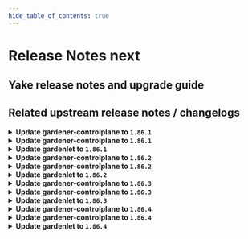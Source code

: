 ```yaml
---
hide_table_of_contents: true
---
```


# Release Notes next

## Yake release notes and upgrade guide

## Related upstream release notes / changelogs


<details>
<summary><b>Update gardener-controlplane to <code>1.86.1</code></b></summary>

# [gardener/etcd-druid]

## ⚠️ Breaking Changes

- `[OPERATOR]` Change OCI Image Registry from GCR (`eu.gcr.io/gardener-project`) to Artifact-Registry (`europe-docker.pkg.dev/gardener-project/releases`). Users should update their references. by @shreyas-s-rao [gardener/etcd-druid#756]
# [gardener/etcd-backup-restore]

## 🏃 Others

- `[OPERATOR]` Dynamic loading of IaaS credentials is now optimized to make use of file system information instead of calculating a hash of the credentials to detect changes. by @renormalize [gardener/etcd-backup-restore#670]
- `[OPERATOR]` A regression in chunk deletion behavior for openstack provider has now been fixed. by @shreyas-s-rao [gardener/etcd-backup-restore#703]
- `[OPERATOR]` Add unit tests for chunk deletion by @anveshreddy18 [gardener/etcd-backup-restore#685]
- `[USER]` Add support for overriding storage API endpoint for provider GCS, by setting environment variable `GOOGLE_STORAGE_API_ENDPOINT`, with the value in the format `http[s]://host[:port]/storage/v1/`. ⚠️ Note: GCS storage API endpoint will not be overridden for `copy` subcommand, since backup buckets may reside in different regions. by @shreyas-s-rao [gardener/etcd-backup-restore#691]

## Docker Images
- admission-controller-linux-amd64: `eu.gcr.io/gardener-project/gardener/admission-controller:v1.86.1`
- apiserver-linux-amd64: `eu.gcr.io/gardener-project/gardener/apiserver:v1.86.1`
- controller-manager-linux-amd64: `eu.gcr.io/gardener-project/gardener/controller-manager:v1.86.1`
- gardenlet-linux-amd64: `eu.gcr.io/gardener-project/gardener/gardenlet:v1.86.1`
- node-agent-linux-amd64: `eu.gcr.io/gardener-project/gardener/node-agent:v1.86.1`
- operator-linux-amd64: `eu.gcr.io/gardener-project/gardener/operator:v1.86.1`
- resource-manager-linux-amd64: `eu.gcr.io/gardener-project/gardener/resource-manager:v1.86.1`
- scheduler-linux-amd64: `eu.gcr.io/gardener-project/gardener/scheduler:v1.86.1`


</details>

<details>
<summary><b>Update gardener-controlplane to <code>1.86.1</code></b></summary>

# [gardener/etcd-druid]

## ⚠️ Breaking Changes

- `[OPERATOR]` Change OCI Image Registry from GCR (`eu.gcr.io/gardener-project`) to Artifact-Registry (`europe-docker.pkg.dev/gardener-project/releases`). Users should update their references. by @shreyas-s-rao [gardener/etcd-druid#756]
# [gardener/etcd-backup-restore]

## 🏃 Others

- `[OPERATOR]` Dynamic loading of IaaS credentials is now optimized to make use of file system information instead of calculating a hash of the credentials to detect changes. by @renormalize [gardener/etcd-backup-restore#670]
- `[OPERATOR]` A regression in chunk deletion behavior for openstack provider has now been fixed. by @shreyas-s-rao [gardener/etcd-backup-restore#703]
- `[OPERATOR]` Add unit tests for chunk deletion by @anveshreddy18 [gardener/etcd-backup-restore#685]
- `[USER]` Add support for overriding storage API endpoint for provider GCS, by setting environment variable `GOOGLE_STORAGE_API_ENDPOINT`, with the value in the format `http[s]://host[:port]/storage/v1/`. ⚠️ Note: GCS storage API endpoint will not be overridden for `copy` subcommand, since backup buckets may reside in different regions. by @shreyas-s-rao [gardener/etcd-backup-restore#691]

## Docker Images
- admission-controller-linux-amd64: `eu.gcr.io/gardener-project/gardener/admission-controller:v1.86.1`
- apiserver-linux-amd64: `eu.gcr.io/gardener-project/gardener/apiserver:v1.86.1`
- controller-manager-linux-amd64: `eu.gcr.io/gardener-project/gardener/controller-manager:v1.86.1`
- gardenlet-linux-amd64: `eu.gcr.io/gardener-project/gardener/gardenlet:v1.86.1`
- node-agent-linux-amd64: `eu.gcr.io/gardener-project/gardener/node-agent:v1.86.1`
- operator-linux-amd64: `eu.gcr.io/gardener-project/gardener/operator:v1.86.1`
- resource-manager-linux-amd64: `eu.gcr.io/gardener-project/gardener/resource-manager:v1.86.1`
- scheduler-linux-amd64: `eu.gcr.io/gardener-project/gardener/scheduler:v1.86.1`


</details>

<details>
<summary><b>Update gardenlet to <code>1.86.1</code></b></summary>

# [gardener/etcd-druid]

## ⚠️ Breaking Changes

- `[OPERATOR]` Change OCI Image Registry from GCR (`eu.gcr.io/gardener-project`) to Artifact-Registry (`europe-docker.pkg.dev/gardener-project/releases`). Users should update their references. by @shreyas-s-rao [gardener/etcd-druid#756]
# [gardener/etcd-backup-restore]

## 🏃 Others

- `[OPERATOR]` Dynamic loading of IaaS credentials is now optimized to make use of file system information instead of calculating a hash of the credentials to detect changes. by @renormalize [gardener/etcd-backup-restore#670]
- `[OPERATOR]` A regression in chunk deletion behavior for openstack provider has now been fixed. by @shreyas-s-rao [gardener/etcd-backup-restore#703]
- `[OPERATOR]` Add unit tests for chunk deletion by @anveshreddy18 [gardener/etcd-backup-restore#685]
- `[USER]` Add support for overriding storage API endpoint for provider GCS, by setting environment variable `GOOGLE_STORAGE_API_ENDPOINT`, with the value in the format `http[s]://host[:port]/storage/v1/`. ⚠️ Note: GCS storage API endpoint will not be overridden for `copy` subcommand, since backup buckets may reside in different regions. by @shreyas-s-rao [gardener/etcd-backup-restore#691]

## Docker Images
- admission-controller-linux-amd64: `eu.gcr.io/gardener-project/gardener/admission-controller:v1.86.1`
- apiserver-linux-amd64: `eu.gcr.io/gardener-project/gardener/apiserver:v1.86.1`
- controller-manager-linux-amd64: `eu.gcr.io/gardener-project/gardener/controller-manager:v1.86.1`
- gardenlet-linux-amd64: `eu.gcr.io/gardener-project/gardener/gardenlet:v1.86.1`
- node-agent-linux-amd64: `eu.gcr.io/gardener-project/gardener/node-agent:v1.86.1`
- operator-linux-amd64: `eu.gcr.io/gardener-project/gardener/operator:v1.86.1`
- resource-manager-linux-amd64: `eu.gcr.io/gardener-project/gardener/resource-manager:v1.86.1`
- scheduler-linux-amd64: `eu.gcr.io/gardener-project/gardener/scheduler:v1.86.1`


</details>

<details>
<summary><b>Update gardener-controlplane to <code>1.86.2</code></b></summary>

# [gardener/gardener]

## 🏃 Others

- `[OPERATOR]` Allow the `dependency-watchdog-prober` to patch "deployments" and "deployments/scale" resources. by @aaronfern [#9041]

## Docker Images
- admission-controller: `eu.gcr.io/gardener-project/gardener/admission-controller:v1.86.2`
- apiserver: `eu.gcr.io/gardener-project/gardener/apiserver:v1.86.2`
- controller-manager: `eu.gcr.io/gardener-project/gardener/controller-manager:v1.86.2`
- gardenlet: `eu.gcr.io/gardener-project/gardener/gardenlet:v1.86.2`
- node-agent: `eu.gcr.io/gardener-project/gardener/node-agent:v1.86.2`
- operator: `eu.gcr.io/gardener-project/gardener/operator:v1.86.2`
- resource-manager: `eu.gcr.io/gardener-project/gardener/resource-manager:v1.86.2`
- scheduler: `eu.gcr.io/gardener-project/gardener/scheduler:v1.86.2`


</details>

<details>
<summary><b>Update gardener-controlplane to <code>1.86.2</code></b></summary>

# [gardener/gardener]

## 🏃 Others

- `[OPERATOR]` Allow the `dependency-watchdog-prober` to patch "deployments" and "deployments/scale" resources. by @aaronfern [#9041]

## Docker Images
- admission-controller: `eu.gcr.io/gardener-project/gardener/admission-controller:v1.86.2`
- apiserver: `eu.gcr.io/gardener-project/gardener/apiserver:v1.86.2`
- controller-manager: `eu.gcr.io/gardener-project/gardener/controller-manager:v1.86.2`
- gardenlet: `eu.gcr.io/gardener-project/gardener/gardenlet:v1.86.2`
- node-agent: `eu.gcr.io/gardener-project/gardener/node-agent:v1.86.2`
- operator: `eu.gcr.io/gardener-project/gardener/operator:v1.86.2`
- resource-manager: `eu.gcr.io/gardener-project/gardener/resource-manager:v1.86.2`
- scheduler: `eu.gcr.io/gardener-project/gardener/scheduler:v1.86.2`


</details>

<details>
<summary><b>Update gardenlet to <code>1.86.2</code></b></summary>

# [gardener/gardener]

## 🏃 Others

- `[OPERATOR]` Allow the `dependency-watchdog-prober` to patch "deployments" and "deployments/scale" resources. by @aaronfern [#9041]

## Docker Images
- admission-controller: `eu.gcr.io/gardener-project/gardener/admission-controller:v1.86.2`
- apiserver: `eu.gcr.io/gardener-project/gardener/apiserver:v1.86.2`
- controller-manager: `eu.gcr.io/gardener-project/gardener/controller-manager:v1.86.2`
- gardenlet: `eu.gcr.io/gardener-project/gardener/gardenlet:v1.86.2`
- node-agent: `eu.gcr.io/gardener-project/gardener/node-agent:v1.86.2`
- operator: `eu.gcr.io/gardener-project/gardener/operator:v1.86.2`
- resource-manager: `eu.gcr.io/gardener-project/gardener/resource-manager:v1.86.2`
- scheduler: `eu.gcr.io/gardener-project/gardener/scheduler:v1.86.2`


</details>

<details>
<summary><b>Update gardener-controlplane to <code>1.86.3</code></b></summary>

# [gardener/gardener]

## 🐛 Bug Fixes

- `[OPERATOR]` A regression is fixed that led to unnecessary and repetitive updates in the `status.constraints[].last{Update,Transition}Time` fields of the shoot. In larger Gardener installations, these superfluous updates could have resulted in significant excess network traffic, particularly between the `gardener-apiserver` and the `gardenlet`s in the seeds. by @istvanballok [#9087]
- `[USER]` Fixed an issue which prevented project admins and viewers from creating read-only kubeconfigs (via the `shoots/viewerkubeconfig` subresource). by @petersutter [#9082]

## Docker Images
- admission-controller: `eu.gcr.io/gardener-project/gardener/admission-controller:v1.86.3`
- apiserver: `eu.gcr.io/gardener-project/gardener/apiserver:v1.86.3`
- controller-manager: `eu.gcr.io/gardener-project/gardener/controller-manager:v1.86.3`
- gardenlet: `eu.gcr.io/gardener-project/gardener/gardenlet:v1.86.3`
- node-agent: `eu.gcr.io/gardener-project/gardener/node-agent:v1.86.3`
- operator: `eu.gcr.io/gardener-project/gardener/operator:v1.86.3`
- resource-manager: `eu.gcr.io/gardener-project/gardener/resource-manager:v1.86.3`
- scheduler: `eu.gcr.io/gardener-project/gardener/scheduler:v1.86.3`


</details>

<details>
<summary><b>Update gardener-controlplane to <code>1.86.3</code></b></summary>

# [gardener/gardener]

## 🐛 Bug Fixes

- `[OPERATOR]` A regression is fixed that led to unnecessary and repetitive updates in the `status.constraints[].last{Update,Transition}Time` fields of the shoot. In larger Gardener installations, these superfluous updates could have resulted in significant excess network traffic, particularly between the `gardener-apiserver` and the `gardenlet`s in the seeds. by @istvanballok [#9087]
- `[USER]` Fixed an issue which prevented project admins and viewers from creating read-only kubeconfigs (via the `shoots/viewerkubeconfig` subresource). by @petersutter [#9082]

## Docker Images
- admission-controller: `eu.gcr.io/gardener-project/gardener/admission-controller:v1.86.3`
- apiserver: `eu.gcr.io/gardener-project/gardener/apiserver:v1.86.3`
- controller-manager: `eu.gcr.io/gardener-project/gardener/controller-manager:v1.86.3`
- gardenlet: `eu.gcr.io/gardener-project/gardener/gardenlet:v1.86.3`
- node-agent: `eu.gcr.io/gardener-project/gardener/node-agent:v1.86.3`
- operator: `eu.gcr.io/gardener-project/gardener/operator:v1.86.3`
- resource-manager: `eu.gcr.io/gardener-project/gardener/resource-manager:v1.86.3`
- scheduler: `eu.gcr.io/gardener-project/gardener/scheduler:v1.86.3`


</details>

<details>
<summary><b>Update gardenlet to <code>1.86.3</code></b></summary>

# [gardener/gardener]

## 🐛 Bug Fixes

- `[OPERATOR]` A regression is fixed that led to unnecessary and repetitive updates in the `status.constraints[].last{Update,Transition}Time` fields of the shoot. In larger Gardener installations, these superfluous updates could have resulted in significant excess network traffic, particularly between the `gardener-apiserver` and the `gardenlet`s in the seeds. by @istvanballok [#9087]
- `[USER]` Fixed an issue which prevented project admins and viewers from creating read-only kubeconfigs (via the `shoots/viewerkubeconfig` subresource). by @petersutter [#9082]

## Docker Images
- admission-controller: `eu.gcr.io/gardener-project/gardener/admission-controller:v1.86.3`
- apiserver: `eu.gcr.io/gardener-project/gardener/apiserver:v1.86.3`
- controller-manager: `eu.gcr.io/gardener-project/gardener/controller-manager:v1.86.3`
- gardenlet: `eu.gcr.io/gardener-project/gardener/gardenlet:v1.86.3`
- node-agent: `eu.gcr.io/gardener-project/gardener/node-agent:v1.86.3`
- operator: `eu.gcr.io/gardener-project/gardener/operator:v1.86.3`
- resource-manager: `eu.gcr.io/gardener-project/gardener/resource-manager:v1.86.3`
- scheduler: `eu.gcr.io/gardener-project/gardener/scheduler:v1.86.3`


</details>

<details>
<summary><b>Update gardener-controlplane to <code>1.86.4</code></b></summary>

# [gardener/gardener]

## 🐛 Bug Fixes

- `[USER]` The `worker.gardener.cloud/kubernetes-version` is now correctly maintained as label on `Node`s (instead of an annotation) when the `UseGardenerNodeAgent` feature gate is turned on. by @rfranzke [#9112]

## Docker Images
- gardener: `eu.gcr.io/gardener-project/gardener/admission-controller:v1.86.4`
- gardener: `eu.gcr.io/gardener-project/gardener/apiserver:v1.86.4`
- gardener: `eu.gcr.io/gardener-project/gardener/controller-manager:v1.86.4`
- gardener: `eu.gcr.io/gardener-project/gardener/gardenlet:v1.86.4`
- gardener: `eu.gcr.io/gardener-project/gardener/node-agent:v1.86.4`
- gardener: `eu.gcr.io/gardener-project/gardener/operator:v1.86.4`
- gardener: `eu.gcr.io/gardener-project/gardener/resource-manager:v1.86.4`
- gardener: `eu.gcr.io/gardener-project/gardener/scheduler:v1.86.4`
- gardener: `europe-docker.pkg.dev/gardener-project/releases/gardener/admission-controller:v1.86.4`
- gardener: `europe-docker.pkg.dev/gardener-project/releases/gardener/apiserver:v1.86.4`
- gardener: `europe-docker.pkg.dev/gardener-project/releases/gardener/controller-manager:v1.86.4`
- gardener: `europe-docker.pkg.dev/gardener-project/releases/gardener/gardenlet:v1.86.4`
- gardener: `europe-docker.pkg.dev/gardener-project/releases/gardener/node-agent:v1.86.4`
- gardener: `europe-docker.pkg.dev/gardener-project/releases/gardener/operator:v1.86.4`
- gardener: `europe-docker.pkg.dev/gardener-project/releases/gardener/resource-manager:v1.86.4`
- gardener: `europe-docker.pkg.dev/gardener-project/releases/gardener/scheduler:v1.86.4`


</details>

<details>
<summary><b>Update gardener-controlplane to <code>1.86.4</code></b></summary>

# [gardener/gardener]

## 🐛 Bug Fixes

- `[USER]` The `worker.gardener.cloud/kubernetes-version` is now correctly maintained as label on `Node`s (instead of an annotation) when the `UseGardenerNodeAgent` feature gate is turned on. by @rfranzke [#9112]

## Docker Images
- gardener: `eu.gcr.io/gardener-project/gardener/admission-controller:v1.86.4`
- gardener: `eu.gcr.io/gardener-project/gardener/apiserver:v1.86.4`
- gardener: `eu.gcr.io/gardener-project/gardener/controller-manager:v1.86.4`
- gardener: `eu.gcr.io/gardener-project/gardener/gardenlet:v1.86.4`
- gardener: `eu.gcr.io/gardener-project/gardener/node-agent:v1.86.4`
- gardener: `eu.gcr.io/gardener-project/gardener/operator:v1.86.4`
- gardener: `eu.gcr.io/gardener-project/gardener/resource-manager:v1.86.4`
- gardener: `eu.gcr.io/gardener-project/gardener/scheduler:v1.86.4`
- gardener: `europe-docker.pkg.dev/gardener-project/releases/gardener/admission-controller:v1.86.4`
- gardener: `europe-docker.pkg.dev/gardener-project/releases/gardener/apiserver:v1.86.4`
- gardener: `europe-docker.pkg.dev/gardener-project/releases/gardener/controller-manager:v1.86.4`
- gardener: `europe-docker.pkg.dev/gardener-project/releases/gardener/gardenlet:v1.86.4`
- gardener: `europe-docker.pkg.dev/gardener-project/releases/gardener/node-agent:v1.86.4`
- gardener: `europe-docker.pkg.dev/gardener-project/releases/gardener/operator:v1.86.4`
- gardener: `europe-docker.pkg.dev/gardener-project/releases/gardener/resource-manager:v1.86.4`
- gardener: `europe-docker.pkg.dev/gardener-project/releases/gardener/scheduler:v1.86.4`


</details>

<details>
<summary><b>Update gardenlet to <code>1.86.4</code></b></summary>

# [gardener/gardener]

## 🐛 Bug Fixes

- `[USER]` The `worker.gardener.cloud/kubernetes-version` is now correctly maintained as label on `Node`s (instead of an annotation) when the `UseGardenerNodeAgent` feature gate is turned on. by @rfranzke [#9112]

## Docker Images
- gardener: `eu.gcr.io/gardener-project/gardener/admission-controller:v1.86.4`
- gardener: `eu.gcr.io/gardener-project/gardener/apiserver:v1.86.4`
- gardener: `eu.gcr.io/gardener-project/gardener/controller-manager:v1.86.4`
- gardener: `eu.gcr.io/gardener-project/gardener/gardenlet:v1.86.4`
- gardener: `eu.gcr.io/gardener-project/gardener/node-agent:v1.86.4`
- gardener: `eu.gcr.io/gardener-project/gardener/operator:v1.86.4`
- gardener: `eu.gcr.io/gardener-project/gardener/resource-manager:v1.86.4`
- gardener: `eu.gcr.io/gardener-project/gardener/scheduler:v1.86.4`
- gardener: `europe-docker.pkg.dev/gardener-project/releases/gardener/admission-controller:v1.86.4`
- gardener: `europe-docker.pkg.dev/gardener-project/releases/gardener/apiserver:v1.86.4`
- gardener: `europe-docker.pkg.dev/gardener-project/releases/gardener/controller-manager:v1.86.4`
- gardener: `europe-docker.pkg.dev/gardener-project/releases/gardener/gardenlet:v1.86.4`
- gardener: `europe-docker.pkg.dev/gardener-project/releases/gardener/node-agent:v1.86.4`
- gardener: `europe-docker.pkg.dev/gardener-project/releases/gardener/operator:v1.86.4`
- gardener: `europe-docker.pkg.dev/gardener-project/releases/gardener/resource-manager:v1.86.4`
- gardener: `europe-docker.pkg.dev/gardener-project/releases/gardener/scheduler:v1.86.4`


</details>
